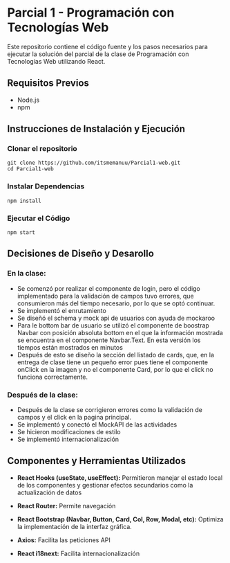 # Parcial 1 - Programación con Tecnologías Web
Este repositorio contiene el código fuente y los pasos necesarios para ejecutar la solución del parcial de la clase de Programación con Tecnologías Web utilizando React.

## Requisitos Previos
* Node.js
* npm

## Instrucciones de Instalación y Ejecución
### Clonar el repositorio
~~~
git clone https://github.com/itsmemanuu/Parcial1-web.git
cd Parcial1-web
~~~

### Instalar Dependencias
```
npm install
```

### Ejecutar el Código
~~~
npm start
~~~

## Decisiones de Diseño y Desarollo
### En la clase:
* Se comenzó por realizar el componente de login, pero el código implementado para la validación de campos tuvo errores, que consumieron más del tiempo necesario, por lo que se optó continuar.
* Se implementó el enrutamiento
* Se diseñó el schema y mock api de usuarios con ayuda de mockaroo
* Para le bottom bar de usuario se utilizó el componente de boostrap Navbar con posición absoluta bottom en el que la información mostrada se encuentra en el componente Navbar.Text. En esta versión los tiempos están mostrados en minutos
* Después de esto se diseño la sección del listado de cards, que, en la entrega de clase tiene un pequeño error pues tiene el componente onClick en la imagen y no el componente Card, por lo que el click no funciona correctamente.


### Después de la clase:
* Después de la clase se corrigieron errores como la validación de campos y el click en la pagina principal.
* Se implementó y conectó el MockAPI de las actividades
* Se hicieron modificaciones de estilo
* Se implementó internacionalización

## Componentes y Herramientas Utilizados
- **React Hooks (useState, useEffect):** Permitieron manejar el estado local de los componentes y gestionar efectos secundarios como la actualización de datos


- **React Router:** Permite navegación


- **React Bootstrap (Navbar, Button, Card, Col, Row, Modal, etc):** Optimiza la implementación de la interfaz gráfica.


- **Axios:** Facilita las peticiones API


- **React i18next:** Facilita internacionalización

